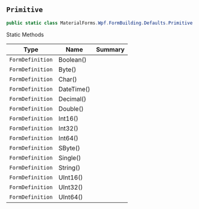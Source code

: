 ## `Primitive`

```csharp
public static class MaterialForms.Wpf.FormBuilding.Defaults.Primitive

```

Static Methods

| Type | Name | Summary | 
| --- | --- | --- | 
| `FormDefinition` | Boolean() |  | 
| `FormDefinition` | Byte() |  | 
| `FormDefinition` | Char() |  | 
| `FormDefinition` | DateTime() |  | 
| `FormDefinition` | Decimal() |  | 
| `FormDefinition` | Double() |  | 
| `FormDefinition` | Int16() |  | 
| `FormDefinition` | Int32() |  | 
| `FormDefinition` | Int64() |  | 
| `FormDefinition` | SByte() |  | 
| `FormDefinition` | Single() |  | 
| `FormDefinition` | String() |  | 
| `FormDefinition` | UInt16() |  | 
| `FormDefinition` | UInt32() |  | 
| `FormDefinition` | UInt64() |  | 


